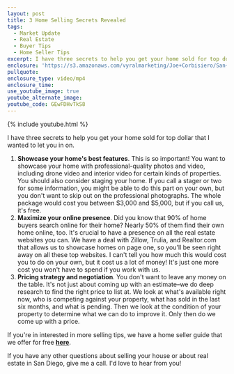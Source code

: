 ```yaml
---
layout: post
title: 3 Home Selling Secrets Revealed
tags:
  - Market Update
  - Real Estate
  - Buyer Tips
  - Home Seller Tips
excerpt: I have three secrets to help you get your home sold for top dollar that I wanted to let you in on.
enclosure: 'https://s3.amazonaws.com/vyralmarketing/Joe+Corbisiero/San+Diego+Real+Estate+3+Home+Selling+Secrets+Revealed.mp4'
pullquote:
enclosure_type: video/mp4
enclosure_time:
use_youtube_image: true
youtube_alternate_image:
youtube_code: GEwFDHvTkS8
---
```



{% include youtube.html %}

I have three secrets to help you get your home sold for top dollar that I wanted to let you in on.

1. <div><strong>Showcase your home's best features</strong>. This is so important! You want to showcase your home with professional-quality photos and video, including drone video and interior video for certain kinds of properties. You should also consider staging your home. If you call a stager or two for some information, you might be able to do this part on your own, but you don't want to skip out on the professional photographs. The whole package would cost you between $3,000 and $5,000, but if you call us, it's free.</div>
2. <div><strong>Maximize your online presence</strong>. Did you know that 90% of home buyers search online for their home? Nearly 50% of them find their own home online, too. It's crucial to have a presence on all the real estate websites you can. We have a deal with Zillow, Trulia, and Realtor.com that allows us to showcase homes on page one, so you'll be seen right away on all these top websites. I can't tell you how much this would cost you to do on your own, but it cost us a lot of money! It's just one more cost you won't have to spend if you work with us.</div>
3. <div><strong>Pricing strategy and negotiation</strong>. You don't want to leave any money on the table. It's not just about coming up with an estimate&ndash;we do deep research to find the right price to list at. We look at what's available right now, who is competing against your property, what has sold in the last six months, and what is pending. Then we look at the condition of your property to determine what we can do to improve it. Only then do we come up with a price.</div>

If you're in interested in more selling tips, we have a home seller guide that we offer for free [**here**](http://joec.whisselrealty.com/home-valuation/).

If you have any other questions about selling your house or about real estate in San Diego, give me a call. I'd love to hear from you!
